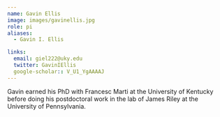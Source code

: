 ```yaml
---
name: Gavin Ellis
image: images/gavinellis.jpg
role: pi
aliases:
  - Gavin I. Ellis

links:
  email: giel222@uky.edu
  twitter: GavinIEllis
  google-scholar:: V_U1_YgAAAAJ
---
```


Gavin earned his PhD with Francesc Marti at the University of Kentucky before doing his postdoctoral work in the lab of James Riley at the University of Pennsylvania.
